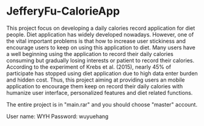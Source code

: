 # JefferyFu-CalorieApp
This project focus on developing a daily calories record application for diet people. Diet
application has widely developed nowadays. However, one of the vital important problems is that
how to increase user stickiness and encourage users to keep on using this application to diet. Many
users have a well beginning using the application to record their daily calories consuming but
gradually losing interests or patient to record their calories. According to the experiment of Krebs
et al. (2015), nearly 45% of participate has stopped using diet application due to high data enter
burden and hidden cost. Thus, this project aiming at providing users an mobile application to
encourage them keep on record their daily calories with humanize user interface, personalized
features and diet related functions.

The entire project is in "main.rar" and you should choose "master" account.

User name: WYH
Password: wuyuehang
